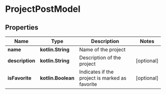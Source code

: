 
# ProjectPostModel

## Properties
| Name | Type | Description | Notes |
| ------------ | ------------- | ------------- | ------------- |
| **name** | **kotlin.String** | Name of the project |  |
| **description** | **kotlin.String** | Description of the project |  [optional] |
| **isFavorite** | **kotlin.Boolean** | Indicates if the project is marked as favorite |  [optional] |



